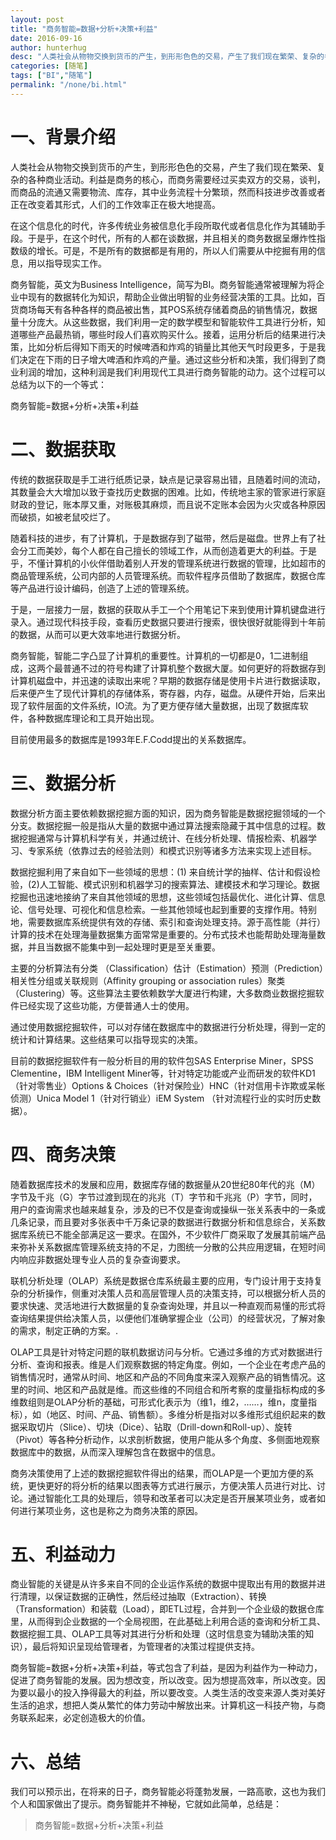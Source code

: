 ```yaml
---
layout: post  
title: "商务智能=数据+分析+决策+利益"
date: 2016-09-16
author: hunterhug
desc: "人类社会从物物交换到货币的产生，到形形色色的交易，产生了我们现在繁荣、复杂的各种商业活动。"
categories: [随笔]
tags: ["BI","随笔"]
permalink: "/none/bi.html"
--- 
```


# 一、背景介绍

人类社会从物物交换到货币的产生，到形形色色的交易，产生了我们现在繁荣、复杂的各种商业活动。利益是商务的核心，而商务需要经过买卖双方的交易，谈判，而商品的流通又需要物流、库存，其中业务流程十分繁琐，然而科技进步改善或者正在改变着其形式，人们的工作效率正在极大地提高。

在这个信息化的时代，许多传统业务被信息化手段所取代或者信息化作为其辅助手段。于是乎，在这个时代，所有的人都在谈数据，并且相关的商务数据呈爆炸性指数级的增长。可是，不是所有的数据都是有用的，所以人们需要从中挖掘有用的信息，用以指导现实工作。

商务智能，英文为Business Intelligence，简写为BI。商务智能通常被理解为将企业中现有的数据转化为知识，帮助企业做出明智的业务经营决策的工具。比如，百货商场每天有各种各样的商品被出售，其POS系统存储着商品的销售情况，数据量十分庞大。从这些数据，我们利用一定的数学模型和智能软件工具进行分析，知道哪些产品最热销，哪些时段人们喜欢购买什么。接着，运用分析后的结果进行决策，比如分析后得知下雨天的时候啤酒和炸鸡的销量比其他天气时段更多，于是我们决定在下雨的日子增大啤酒和炸鸡的产量。通过这些分析和决策，我们得到了商业利润的增加，这种利润是我们利用现代工具进行商务智能的动力。这个过程可以总结为以下的一个等式：

商务智能=数据+分析+决策+利益

# 二、数据获取

传统的数据获取是手工进行纸质记录，缺点是记录容易出错，且随着时间的流动，其数量会大大增加以致于查找历史数据的困难。比如，传统地主家的管家进行家庭财政的登记，账本厚又重，对账极其麻烦，而且说不定账本会因为火灾或各种原因而破损，如被老鼠咬烂了。

随着科技的进步，有了计算机，于是数据存到了磁带，然后是磁盘。世界上有了社会分工而美妙，每个人都在自己擅长的领域工作，从而创造着更大的利益。于是乎，不懂计算机的小伙伴借助着别人开发的管理系统进行数据的管理，比如超市的商品管理系统，公司内部的人员管理系统。而软件程序员借助了数据库，数据仓库等产品进行设计编码，创造了上述的管理系统。

于是，一层接力一层，数据的获取从手工一个个用笔记下来到使用计算机键盘进行录入。通过现代科技手段，查看历史数据只要进行搜索，很快很好就能得到十年前的数据，从而可以更大效率地进行数据分析。

商务智能，智能二字凸显了计算机的重要性。计算机的一切都是0，1二进制组成，这两个最普通不过的符号构建了计算机整个数据大厦。如何更好的将数据存到计算机磁盘中，并迅速的读取出来呢？早期的数据存储是使用卡片进行数据读取，后来便产生了现代计算机的存储体系，寄存器，内存，磁盘。从硬件开始，后来出现了软件层面的文件系统，IO流。为了更方便存储大量数据，出现了数据库软件，各种数据库理论和工具开始出现。

目前使用最多的数据库是1993年E.F.Codd提出的关系数据库。
 
# 三、数据分析

数据分析方面主要依赖数据挖掘方面的知识，因为商务智能是数据挖掘领域的一个分支。数据挖掘一般是指从大量的数据中通过算法搜索隐藏于其中信息的过程。数据挖掘通常与计算机科学有关，并通过统计、在线分析处理、情报检索、机器学习、专家系统（依靠过去的经验法则）和模式识别等诸多方法来实现上述目标。

数据挖掘利用了来自如下一些领域的思想：(1) 来自统计学的抽样、估计和假设检验，(2)人工智能、模式识别和机器学习的搜索算法、建模技术和学习理论。数据挖掘也迅速地接纳了来自其他领域的思想，这些领域包括最优化、进化计算、信息论、信号处理、可视化和信息检索。一些其他领域也起到重要的支撑作用。特别地，需要数据库系统提供有效的存储、索引和查询处理支持。源于高性能（并行）计算的技术在处理海量数据集方面常常是重要的。分布式技术也能帮助处理海量数据，并且当数据不能集中到一起处理时更是至关重要。

主要的分析算法有分类 （Classification）估计（Estimation）预测（Prediction）相关性分组或关联规则（Affinity grouping or association rules）聚类（Clustering）等。这些算法主要依赖数学大厦进行构建，大多数商业数据挖掘软件已经实现了这些功能，方便普通人士的使用。

通过使用数据挖掘软件，可以对存储在数据库中的数据进行分析处理，得到一定的统计和计算结果。这些结果可以指导现实的决策。

目前的数据挖掘软件有一般分析目的用的软件包SAS Enterprise Miner，SPSS Clementine，IBM Intelligent Miner等，针对特定功能或产业而研发的软件KD1（针对零售业）Options & Choices（针对保险业）HNC（针对信用卡诈欺或呆帐侦测）Unica Model 1（针对行销业）iEM System （针对流程行业的实时历史数据）。

# 四、商务决策

随着数据库技术的发展和应用，数据库存储的数据量从20世纪80年代的兆（M）字节及千兆（G）字节过渡到现在的兆兆（T）字节和千兆兆（P）字节，同时，用户的查询需求也越来越复杂，涉及的已不仅是查询或操纵一张关系表中的一条或几条记录，而且要对多张表中千万条记录的数据进行数据分析和信息综合，关系数据库系统已不能全部满足这一要求。在国外，不少软件厂商采取了发展其前端产品来弥补关系数据库管理系统支持的不足，力图统一分散的公共应用逻辑，在短时间内响应非数据处理专业人员的复杂查询要求。

联机分析处理（OLAP）系统是数据仓库系统最主要的应用，专门设计用于支持复杂的分析操作，侧重对决策人员和高层管理人员的决策支持，可以根据分析人员的要求快速、灵活地进行大数据量的复杂查询处理，并且以一种直观而易懂的形式将查询结果提供给决策人员，以便他们准确掌握企业（公司）的经营状况，了解对象的需求，制定正确的方案。.

OLAP工具是针对特定问题的联机数据访问与分析。它通过多维的方式对数据进行分析、查询和报表。维是人们观察数据的特定角度。例如，一个企业在考虑产品的销售情况时，通常从时间、地区和产品的不同角度来深入观察产品的销售情况。这里的时间、地区和产品就是维。而这些维的不同组合和所考察的度量指标构成的多维数组则是OLAP分析的基础，可形式化表示为（维1，维2，……，维n，度量指标），如（地区、时间、产品、销售额）。多维分析是指对以多维形式组织起来的数据采取切片（Slice）、切块（Dice）、钻取（Drill-down和Roll-up）、旋转（Pivot）等各种分析动作，以求剖析数据，使用户能从多个角度、多侧面地观察数据库中的数据，从而深入理解包含在数据中的信息。

商务决策使用了上述的数据挖掘软件得出的结果，而OLAP是一个更加方便的系统，更快更好的将分析的结果以图表等方式进行展示，方便决策人员进行对比、讨论。通过智能化工具的处理后，领导和改革者可以决定是否开展某项业务，或者如何进行某项业务，这也是称之为商务决策的原因。

# 五、利益动力

商业智能的关键是从许多来自不同的企业运作系统的数据中提取出有用的数据并进行清理，以保证数据的正确性，然后经过抽取（Extraction）、转换（Transformation）和装载（Load），即ETL过程，合并到一个企业级的数据仓库里，从而得到企业数据的一个全局视图，在此基础上利用合适的查询和分析工具、数据挖掘工具、OLAP工具等对其进行分析和处理（这时信息变为辅助决策的知识），最后将知识呈现给管理者，为管理者的决策过程提供支持。

商务智能=数据+分析+决策+利益，等式包含了利益，是因为利益作为一种动力，促进了商务智能的发展。因为想改变，所以改变。因为想提高效率，所以改变。因为要以最小的投入挣得最大的利益，所以要改变。人类生活的改变来源人类对美好生活的追求，想把人类从繁忙的体力劳动中解放出来。计算机这一科技产物，与商务联系起来，必定创造极大的价值。

# 六、总结

我们可以预示出，在将来的日子，商务智能必将蓬勃发展，一路高歌，这也为我们个人和国家做出了提示。商务智能并不神秘，它就如此简单，总结是：

>商务智能=数据+分析+决策+利益